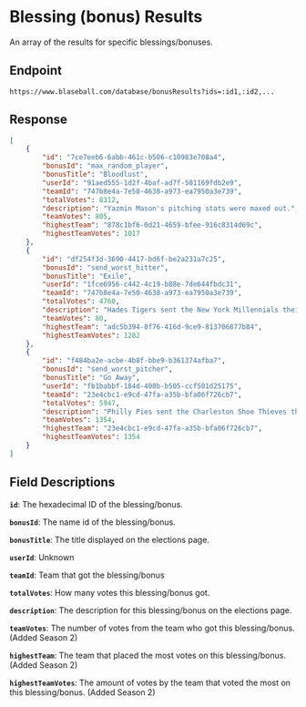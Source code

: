 # Blessing (bonus) Results

An array of the results for specific blessings/bonuses.

## Endpoint

`https://www.blaseball.com/database/bonusResults?ids=:id1,:id2,...`

## Response

```json
[
    {
        "id": "7ce7eeb6-6abb-461c-b506-c10983e708a4",
        "bonusId": "max_random_player",
        "bonusTitle": "Bloodlust",
        "userId": "91aed555-1d2f-4baf-ad7f-501169fdb2e9",
        "teamId": "747b8e4a-7e50-4638-a973-ea7950a3e739",
        "totalVotes": 8312,
        "description": "Yazmin Mason's pitching stats were maxed out.",
        "teamVotes": 805,
        "highestTeam": "878c1bf6-0d21-4659-bfee-916c8314d69c",
        "highestTeamVotes": 1017
    },
    {
        "id": "df254f3d-3690-4417-bd6f-be2a231a7c25",
        "bonusId": "send_worst_hitter",
        "bonusTitle": "Exile",
        "userId": "1fce6956-c442-4c19-b88e-7de644fbdc31",
        "teamId": "747b8e4a-7e50-4638-a973-ea7950a3e739",
        "totalVotes": 4760,
        "description": "Hades Tigers sent the New York Millennials their worst hitter, Alyssa Harrell, and got back a random hitter, Mclaughlin Scorpler.",
        "teamVotes": 80,
        "highestTeam": "adc5b394-8f76-416d-9ce9-813706877b84",
        "highestTeamVotes": 1282
    },
    {
        "id": "f484ba2e-acbe-4b8f-bbe9-b361374afba7",
        "bonusId": "send_worst_pitcher",
        "bonusTitle": "Go Away",
        "userId": "fb1babbf-184d-408b-b505-ccf501d25175",
        "teamId": "23e4cbc1-e9cd-47fa-a35b-bfa06f726cb7",
        "totalVotes": 5947,
        "description": "Philly Pies sent the Charleston Shoe Thieves their worst pitcher, Kevin Dudley, and got back a random pitcher, Forrest Bookbaby.",
        "teamVotes": 1354,
        "highestTeam": "23e4cbc1-e9cd-47fa-a35b-bfa06f726cb7",
        "highestTeamVotes": 1354
    }
]
```

## Field Descriptions

**`id`**: The hexadecimal ID of the blessing/bonus.

**`bonusId`**: The name id of the blessing/bonus.

**`bonusTitle`**: The title displayed on the elections page.

**`userId`**: Unknown

**`teamId`**: Team that got the blessing/bonus

**`totalVotes`**: How many votes this blessing/bonus got.

**`description`**: The description for this blessing/bonus on the elections page.

**`teamVotes`**: The number of votes from the team who got this blessing/bonus. (Added Season 2)

**`highestTeam`**: The team that placed the most votes on this blessing/bonus. (Added Season 2)

**`highestTeamVotes`**: The amount of votes by the team that voted the most on this blessing/bonus. (Added Season 2)
